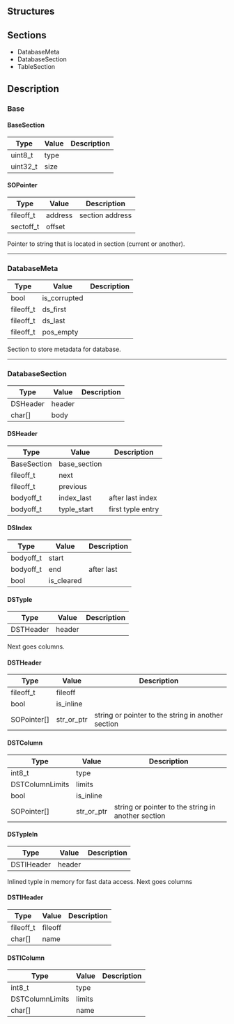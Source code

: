 ## Structures

## Sections
* DatabaseMeta
* DatabaseSection
* TableSection

## Description

### Base

#### BaseSection
|Type    |Value|Description|
|--------|-----|-----------|
|uint8_t |type |           |
|uint32_t|size |           |

#### SOPointer
|Type     |Value  |Description    |
|---------|-------|---------------|
|fileoff_t|address|section address|
|sectoff_t|offset |               |

Pointer to string that is located in section (current or another).

---
### DatabaseMeta
|Type     |Value       |Description|
|---------|------------|-----------|
|bool     |is_corrupted|           |
|fileoff_t|ds_first    |           |
|fileoff_t|ds_last     |           |
|fileoff_t|pos_empty   |           |

Section to store metadata for database.

---

### DatabaseSection
|Type    |Value |Description|
|--------|------|-----------|
|DSHeader|header|           |
|char[]  |body  |           |

#### DSHeader
|Type       |Value       |Description      |
|-----------|------------|-----------------|
|BaseSection|base_section|                 |
|fileoff_t  |next        |                 |
|fileoff_t  |previous    |                 |
|bodyoff_t  |index_last  |after last index |
|bodyoff_t  |typle_start |first typle entry|


#### DSIndex
|Type     |Value     |Description|
|---------|----------|-----------|
|bodyoff_t|start     |           |
|bodyoff_t|end       |after last |
|bool     |is_cleared|           |


#### DSTyple
|Type     |Value |Description|
|---------|------|-----------|
|DSTHeader|header|           |

Next goes columns.

#### DSTHeader
|Type       |Value     |Description                                       |
|-----------|----------|--------------------------------------------------|
|fileoff_t  |fileoff   |                                                  |
|bool       |is_inline |                                                  |
|SOPointer[]|str_or_ptr|string or pointer to the string in another section|

#### DSTColumn
|Type           |Value     |Description                                       |
|---------------|----------|--------------------------------------------------|
|int8_t         |type      |                                                  |
|DSTColumnLimits|limits    |                                                  |
|bool           |is_inline |                                                  |
|SOPointer[]    |str_or_ptr|string or pointer to the string in another section|

#### DSTypleIn
|Type      |Value |Description|
|----------|------|-----------|
|DSTIHeader|header|           |

Inlined typle in memory for fast data access. Next goes columns

#### DSTIHeader
|Type     |Value  |Description|
|---------|-------|-----------|
|fileoff_t|fileoff|           |
|char[]   |name   |           |

#### DSTIColumn
|Type           |Value |Description|
|---------------|------|-----------|
|int8_t         |type  |           |
|DSTColumnLimits|limits|           |
|char[]         |name  |           |
